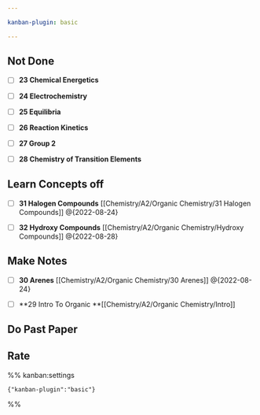 ```yaml
---

kanban-plugin: basic

---
```


## Not Done

- [ ] **23 Chemical Energetics**
- [ ] **24 Electrochemistry**
- [ ] **25 Equilibria**
- [ ] **26 Reaction Kinetics**
- [ ] **27 Group 2**
- [ ] **28 Chemistry of Transition Elements**


## Learn Concepts off

- [ ] **31 Halogen Compounds** [[Chemistry/A2/Organic Chemistry/31 Halogen Compounds]] @{2022-08-24}
- [ ] **32 Hydroxy Compounds** [[Chemistry/A2/Organic Chemistry/Hydroxy Compounds]] @{2022-08-28}


## Make Notes

- [ ] **30 Arenes** [[Chemistry/A2/Organic Chemistry/30 Arenes]] @{2022-08-24}
- [ ] **29 Intro To Organic **[[Chemistry/A2/Organic Chemistry/Intro]]


## Do Past Paper



## Rate





%% kanban:settings
```
{"kanban-plugin":"basic"}
```
%%